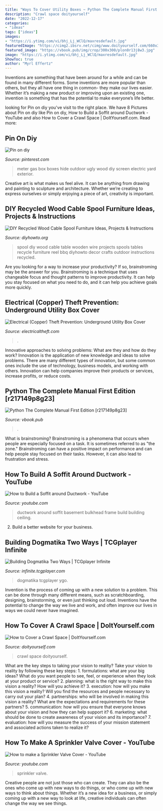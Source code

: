 ```yaml
---
title: "Ways To Cover Utility Boxes ~ Python The Complete Manual First Edition [r217149p8g23]"
description: "Crawl space doityourself"
date: "2022-12-17"
categories:
- "ideas"
tags: ["ideas"]
images:
- "https://i.ytimg.com/vi/bhj_Lj_WClQ/maxresdefault.jpg"
featuredImage: "https://cimg2.ibsrv.net/cimg/www.doityourself.com/660x300_100/858/iStock_000037626668Small-19858.jpg"
featured_image: "https://vbook.pub/img/crop/300x300/plon0r13j8w3.jpg"
image: "https://i.ytimg.com/vi/bhj_Lj_WClQ/maxresdefault.jpg"
ShowToc: true
author: "Myrl Effertz"
---
```



Inventions are something that have been around for a while and can be found in many different forms. Some inventions are more popular than others, but they all have one thing in common- they make our lives easier. Whether it’s making a new product or improving upon an existing one, invention is something that has the potential to make everyone’s life better.

	

		
looking for Pin on diy you've visit to the right place. We have 8 Pictures about Pin on diy like Pin on diy, How to Build a Soffit around Ductwork - YouTube and also How to Cover a Crawl Space | DoItYourself.com. Read more:
		
    
## Pin On Diy

<img loading=lazy src="https://i.pinimg.com/736x/3a/46/1d/3a461dffc703c6bfba1d399fb016b1ab--outdoor-decor-outdoor-spaces.jpg" onerror="this.onerror=null;this.src='https://tse4.mm.bing.net/th?id=OIP.54ajmtOs-C_BxmB1qFpUEwHaJ4&amp;pid=15.1';" alt="Pin on diy">

_Source: pinterest.com_

>meter gas box boxes hide outdoor ugly wood diy screen electric yard exterior. 

	

Creative art is what makes us feel alive. It can be anything from drawing and painting to sculpture and architecture. Whether we’re creating to express ourselves or simply enjoying a piece of art, creativity is important.

    
## DIY Recycled Wood Cable Spool Furniture Ideas, Projects &amp; Instructions

<img loading=lazy src="http://www.diyhowto.org/wp-content/uploads/DIYHowto-DIY-Wood-Wire-Spool-Recycle-Ideas-04.jpg" onerror="this.onerror=null;this.src='https://tse1.mm.bing.net/th?id=OIP.HR3ogt42MzWxLvwJfVgUEgHaMW&amp;pid=15.1';" alt="DIY Recycled Wood Cable Spool Furniture Ideas, Projects &amp; Instructions">

_Source: diyhowto.org_

>spool diy wood cable table wooden wire projects spools tables recycle furniture reel bbq diyhowto decor crafts outdoor instructions recycled. 

	

Are you looking for a way to increase your productivity? If so, brainstroming may be the answer for you. Brainstroming is a technique that uses changeable focus and thought patterns to improve productivity. It can help you stay focused on what you need to do, and it can help you achieve goals more quickly.

    
## Electrical (Copper) Theft Prevention: Underground Utility Box Cover

<img loading=lazy src="https://www.electricaltheft.com/wp-content/uploads/2013/08/UndergroundUtilityBoxDiagram_Reduced.jpg" onerror="this.onerror=null;this.src='https://tse4.mm.bing.net/th?id=OIP.bSIP5LnIvb80vyfTgy3OiQHaKB&amp;pid=15.1';" alt="Electrical (Copper) Theft Prevention: Underground Utility Box Cover">

_Source: electricaltheft.com_

>. 

	

Innovative approaches to solving problems: What are they and how do they work?
Innovation is the application of new knowledge and ideas to solve problems. There are many different types of innovation, but some common ones include the use of technology, business models, and working with others. Innovation can help companies improve their products or services, increase profits, or reduce costs.

    
## Python The Complete Manual First Edition [r217149p8g23]

<img loading=lazy src="https://vbook.pub/img/crop/300x300/plon0r13j8w3.jpg" onerror="this.onerror=null;this.src='https://tse1.mm.bing.net/th?id=OIP.wHKf-xCmjVwRJPe__wxhJgAAAA&amp;pid=15.1';" alt="Python The Complete Manual First Edition [r217149p8g23]">

_Source: vbook.pub_

>. 

	

What is brainstroming?
Brainstroming is a phenomena that occurs when people are especially focused on a task. It is sometimes referred to as "the zone." Brainstroming can have a positive impact on performance and can help people stay focused on their tasks. However, it can also lead to frustration and stress.

    
## How To Build A Soffit Around Ductwork - YouTube

<img loading=lazy src="https://i.ytimg.com/vi/bhj_Lj_WClQ/maxresdefault.jpg" onerror="this.onerror=null;this.src='https://tse3.mm.bing.net/th?id=OIP.v_59FAW5PYOPtgNdhnKwlwHaEK&amp;pid=15.1';" alt="How to Build a Soffit around Ductwork - YouTube">

_Source: youtube.com_

>ductwork around soffit basement bulkhead frame build building ceiling. 

	

2. Build a better website for your business. 

    
## Building Dogmatika Two Ways | TCGplayer Infinite

<img loading=lazy src="https://mktg-assets.tcgplayer.com/content/opengraph/YGO-Dogmatika-Theme-Collage.jpg" onerror="this.onerror=null;this.src='https://tse2.mm.bing.net/th?id=OIP.LlX_W4_wuqH4qS-0uhrwqAHaD4&amp;pid=15.1';" alt="Building Dogmatika Two Ways | TCGplayer Infinite">

_Source: infinite.tcgplayer.com_

>dogmatika tcgplayer ygo. 

	

Invention is the process of coming up with a new solution to a problem. This can be done through many different means, such as scratchboarding, designing, brainstorming, or even just thinking out loud. Inventions have the potential to change the way we live and work, and often improve our lives in ways we could never have imagined.

    
## How To Cover A Crawl Space | DoItYourself.com

<img loading=lazy src="https://cimg2.ibsrv.net/cimg/www.doityourself.com/660x300_100/858/iStock_000037626668Small-19858.jpg" onerror="this.onerror=null;this.src='https://tse1.mm.bing.net/th?id=OIP.6qeE1ma_2YozEDaI6klC9QAAAA&amp;pid=15.1';" alt="How to Cover a Crawl Space | DoItYourself.com">

_Source: doityourself.com_

>crawl space doityourself. 

	

What are the key steps to taking your vision to reality?
Take your vision to reality by following these key steps: 1. formulations: what are your big ideas? What do you want people to see, feel, or experience when they look at your product or service? 2. planning: what is the right way to make this vision a reality? How will you achieve it? 3. execution: how will you make this vision a reality? Will you find the resources and people necessary to carry out your plan? 4. partnerships: who will be involved in making this vision a reality? What are the expectations and requirements for these partners? 5. communication: how will you ensure that everyone knows about your vision and how they can help support it? 6. marketing: what should be done to create awareness of your vision and its importance? 7. evaluation: how will you measure the success of your mission statement and associated actions taken to realize it?

    
## How To Make A Sprinkler Valve Cover - YouTube

<img loading=lazy src="https://i.ytimg.com/vi/GbVy_wb7urs/maxresdefault.jpg" onerror="this.onerror=null;this.src='https://tse3.mm.bing.net/th?id=OIP.krJ40yCL27wjZ4zFAqOV-gHaEK&amp;pid=15.1';" alt="How to make a Sprinkler Valve Cover - YouTube">

_Source: youtube.com_

>sprinkler valve. 

	

Creative people are not just those who can create. They can also be the ones who come up with new ways to do things, or who come up with new ways to think about things. Whether it’s a new idea for a business, or simply coming up with a new way to look at life, creative individuals can often change the way we see things.


